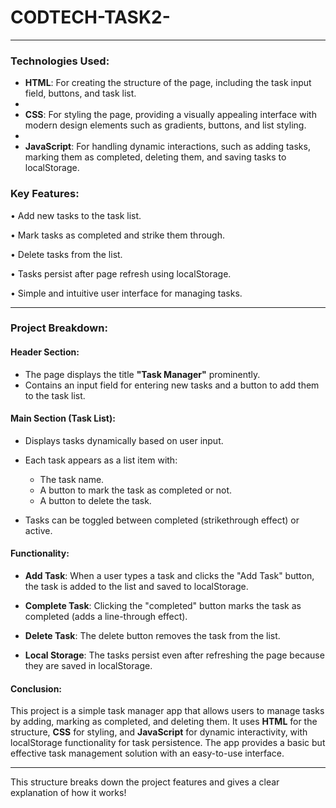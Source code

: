 # CODTECH-TASK2-

---

### **Technologies Used:**

- **HTML**: For creating the structure of the page, including the task input field, buttons, and task list.
- 
- **CSS**: For styling the page, providing a visually appealing interface with modern design elements such as gradients, buttons, and list styling.
- 
- **JavaScript**: For handling dynamic interactions, such as adding tasks, marking them as completed, deleting them, and saving tasks to localStorage.

### **Key Features:**

• Add new tasks to the task list.

• Mark tasks as completed and strike them through.

• Delete tasks from the list.

• Tasks persist after page refresh using localStorage.

• Simple and intuitive user interface for managing tasks.

---

### **Project Breakdown:**

#### **Header Section:**
- The page displays the title **"Task Manager"** prominently.
- Contains an input field for entering new tasks and a button to add them to the task list.

#### **Main Section (Task List):**
- Displays tasks dynamically based on user input.
- Each task appears as a list item with:
  - The task name.
  - A button to mark the task as completed or not.
  - A button to delete the task.
  
- Tasks can be toggled between completed (strikethrough effect) or active.

#### **Functionality:**

- **Add Task**: When a user types a task and clicks the "Add Task" button, the task is added to the list and saved to localStorage.
  
- **Complete Task**: Clicking the "completed" button marks the task as completed (adds a line-through effect).
  
- **Delete Task**: The delete button removes the task from the list.

- **Local Storage**: The tasks persist even after refreshing the page because they are saved in localStorage.

#### **Conclusion:**

This project is a simple task manager app that allows users to manage tasks by adding, marking as completed, and deleting them. It uses **HTML** for the structure, **CSS** for styling, and **JavaScript** for dynamic interactivity, with localStorage functionality for task persistence. The app provides a basic but effective task management solution with an easy-to-use interface.

---

This structure breaks down the project features and gives a clear explanation of how it works!
